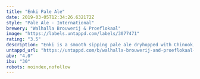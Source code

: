 ```yaml
---
title: "Enki Pale Ale"
date: 2019-03-05T12:34:26.632172Z
style: "Pale Ale - International"
brewery: "Walhalla Brouwerij & Proeflokaal"
image: "https://labels.untappd.com/labels/3077471"
rating: "3.5"
description: "Enki is a smooth sipping pale ale dryhopped with Chinook, Centennial and Loral hops, a slight haze and a low ABV. We named this beer after the Sumerian god of clear water, crafts and mischief. Just like his namesake, this ale should keep you going all night... "
untappd_url: "https://untappd.com/b/walhalla-brouwerij-and-proeflokaal-enki-pale-ale/3077471"
abv: "4.0"
ibu: "30"
robots: noindex,nofollow
---
```

